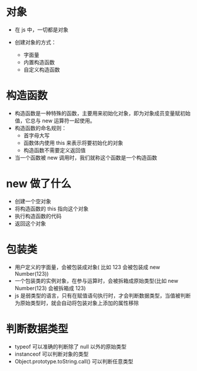 # 对象
- 在 js 中，一切都是对象

- 创建对象的方式：
  - 字面量
  - 内置构造函数
  - 自定义构造函数

# 构造函数
- 构造函数是一种特殊的函数，主要用来初始化对象，即为对象成员变量赋初始值，它总与 new 运算符一起使用。
- 构造函数的命名规则：
  - 首字母大写
  - 函数体内使用 this 来表示将要初始化的对象
  - 构造函数不需要定义返回值
- 当一个函数被 new 调用时，我们就称这个函数是一个构造函数

# new 做了什么
- 创建一个空对象
- 将构造函数的 this 指向这个对象
- 执行构造函数的代码
- 返回这个对象

# 包装类
- 用户定义的字面量，会被包装成对象( 比如 123 会被包装成 new Number(123))
- 一个包装类的实例对象，在参与运算时，会被拆箱成原始类型(比如 new Number(123) 会被拆箱成 123)
- js 是弱类型的语言，只有在赋值语句执行时，才会判断数据类型，当值被判断为原始类型时，就会自动将包装对象上添加的属性移除

# 判断数据类型
- typeof 可以准确的判断除了 null 以外的原始类型
- instanceof 可以判断对象的类型
- Object.prototype.toString.call() 可以判断任意类型